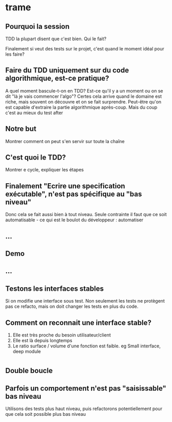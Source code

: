 

# trame

## Pourquoi la session
TDD la plupart disent que c'est bien. Qui le fait?

Finalement si veut des tests sur le projet, c'est quand le moment idéal pour les faire?

## Faire du TDD uniquement sur du code algorithmique, est-ce pratique?
A quel moment bascule-t-on en TDD? Est-ce qu'il y a un moment ou on se dit "là je vais commencer l'algo"? 
Certes cela arrive quand le domaine est riche, mais souvent on découvre et on se fait surprendre. 
Peut-être qu'on est capable d'extraire la partie algorithmique après-coup. Mais du coup c'est 
au mieux du test after

## Notre but
Montrer comment on peut s'en servir sur toute la chaîne

## C'est quoi le TDD?
Montrer e cycle, expliquer les étapes

## Finalement "Ecrire une specification exécutable", n'est pas spécifique au "bas niveau"
Donc cela se fait aussi bien à tout niveau.
Seule contrainte il faut que ce soit automatisable - ce qui est le boulot du développeur : automatiser

## ...

## Demo

## ...


## Testons les interfaces stables
Si on modifie une interface sous test. Non seulement les tests ne protègent pas ce refacto, mais on doit changer
les tests en plus du code. 

## Comment on reconnait une interface stable?
1. Elle est très proche du besoin utilisateur/client
2. Elle est là depuis longtemps
3. Le ratio surface / volume d'une fonction est faible. eg Small interface, deep module



# 

## Double boucle

## Parfois un comportement n'est pas "saisissable" bas niveau
Utilisons des tests plus haut niveau, puis refactorons potentiellement pour que cela soit possible plus bas niveau


